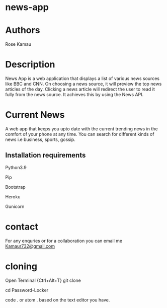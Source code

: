 # news-app
# Authors
Rose Kamau
# Description
News App is a web application that displays a list of various news sources like BBC and CNN. On choosing a news source, it will preview the top news articles of the day. Clicking a news article will redirect the user to read it fully from the news source. It achieves this by using the News API.
#  Current News
A web app that keeps you upto date with the current trending news in the comfort of your phone at any time. You can search for different kinds of news i.e business, sports, gossip. 
## Installation requirements

Python3.9

Pip

Bootstrap

Heroku

Gunicorn
# contact
For any enquries or for a collaboration you can email me Kamaur732@gmail.com
# cloning
Open Terminal {Ctrl+Alt+T} git clone 

cd Password-Locker

code . or atom . based on the text editor you have.



